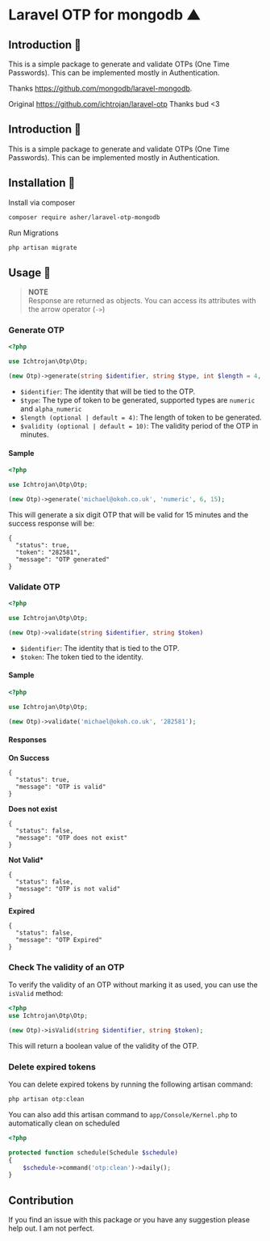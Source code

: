 # Laravel OTP for mongodb ▲

## Introduction 🖖

This is a simple package to generate and validate OTPs (One Time Passwords). This can be implemented mostly in Authentication.

Thanks https://github.com/mongodb/laravel-mongodb.

Original https://github.com/ichtrojan/laravel-otp Thanks bud <3

## Introduction 🖖

This is a simple package to generate and validate OTPs (One Time Passwords). This can be implemented mostly in Authentication.

## Installation 💽

Install via composer

```bash
composer require asher/laravel-otp-mongodb
```

Run Migrations

```bash
php artisan migrate
```

## Usage 🧨

> **NOTE**</br>
> Response are returned as objects. You can access its attributes with the arrow operator (`->`)

### Generate OTP

```php
<?php

use Ichtrojan\Otp\Otp;

(new Otp)->generate(string $identifier, string $type, int $length = 4, int $validity = 10);
```

- `$identifier`: The identity that will be tied to the OTP.
- `$type`: The type of token to be generated, supported types are `numeric` and `alpha_numeric`
- `$length (optional | default = 4)`: The length of token to be generated.
- `$validity (optional | default = 10)`: The validity period of the OTP in minutes.

#### Sample

```php
<?php

use Ichtrojan\Otp\Otp;

(new Otp)->generate('michael@okoh.co.uk', 'numeric', 6, 15);
```

This will generate a six digit OTP that will be valid for 15 minutes and the success response will be:

```object
{
  "status": true,
  "token": "282581",
  "message": "OTP generated"
}
```

### Validate OTP

```php
<?php

use Ichtrojan\Otp\Otp;

(new Otp)->validate(string $identifier, string $token)
```

- `$identifier`: The identity that is tied to the OTP.
- `$token`: The token tied to the identity.

#### Sample

```php
<?php

use Ichtrojan\Otp\Otp;

(new Otp)->validate('michael@okoh.co.uk', '282581');
```

#### Responses

**On Success**

```object
{
  "status": true,
  "message": "OTP is valid"
}
```

**Does not exist**

```object
{
  "status": false,
  "message": "OTP does not exist"
}
```

**Not Valid\***

```object
{
  "status": false,
  "message": "OTP is not valid"
}
```

**Expired**

```object
{
  "status": false,
  "message": "OTP Expired"
}
```

### Check The validity of an OTP

To verify the validity of an OTP without marking it as used, you can use the `isValid` method:

```php
<?php
use Ichtrojan\Otp\Otp;

(new Otp)->isValid(string $identifier, string $token);
```

This will return a boolean value of the validity of the OTP.

### Delete expired tokens

You can delete expired tokens by running the following artisan command:

```bash
php artisan otp:clean
```

You can also add this artisan command to `app/Console/Kernel.php` to automatically clean on scheduled

```php
<?php

protected function schedule(Schedule $schedule)
{
    $schedule->command('otp:clean')->daily();
}
```

## Contribution

If you find an issue with this package or you have any suggestion please help out. I am not perfect.
